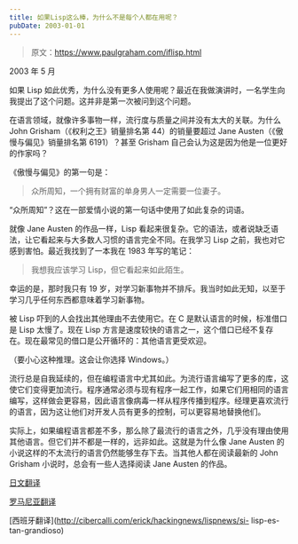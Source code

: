 ```yaml
---
title: 如果Lisp这么棒，为什么不是每个人都在用呢？
pubDate: 2003-01-01
---
```


> 原文：https://www.paulgraham.com/iflisp.html 

            
2003 年 5 月

如果 Lisp 如此优秀，为什么没有更多人使用呢？最近在我做演讲时，一名学生向我提出了这个问题。这并非是第一次被问到这个问题。

在语言领域，就像许多事物一样，流行度与质量之间并没有太大的关联。为什么 John Grisham（《权利之王》销量排名第 44）的销量要超过 Jane Austen（《傲慢与偏见》销量排名第 6191）？甚至 Grisham 自己会认为这是因为他是一位更好的作家吗？

《傲慢与偏见》的第一句是：

> 众所周知，一个拥有财富的单身男人一定需要一位妻子。

“众所周知”？这在一部爱情小说的第一句话中使用了如此复杂的词语。

就像 Jane Austen 的作品一样，Lisp 看起来很复杂。它的语法，或者说缺乏语法，让它看起来与大多数人习惯的语言完全不同。在我学习 Lisp 之前，我也对它感到害怕。最近我找到了一本我在 1983 年写的笔记：

> 我想我应该学习 Lisp，但它看起来如此陌生。

幸运的是，那时我只有 19 岁，对学习新事物并不排斥。我当时如此无知，以至于学习几乎任何东西都意味着学习新事物。

被 Lisp 吓到的人会找出其他理由不去使用它。在 C 是默认语言的时候，标准借口是 Lisp 太慢了。现在 Lisp 方言是速度较快的语言之一，这个借口已经不复存在。现在最常见的借口是公开循环的：其他语言更受欢迎。

（要小心这种推理。这会让你选择 Windows。）

流行总是自我延续的，但在编程语言中尤其如此。为流行语言编写了更多的库，这使它们变得更加流行。程序通常必须与现有程序一起工作，如果它们用相同的语言编写，这样做会更容易，因此语言像病毒一样从程序传播到程序。经理更喜欢流行的语言，因为这让他们对开发人员有更多的控制，可以更容易地替换他们。

实际上，如果编程语言都差不多，那么除了最流行的语言之外，几乎没有理由使用其他语言。但它们并不都是一样的，远非如此。这就是为什么像 Jane Austen 的小说这样的不太流行的语言仍然能够生存下去。当其他人都在阅读最新的 John Grisham 小说时，总会有一些人选择阅读 Jane Austen 的作品。

[日文翻译](http://www.shiro.dreamhost.com/scheme/trans/iflisp-j.html)

[罗马尼亚翻译](http://ro.goobix.com/pg/iflisp/)

[西班牙翻译](http://cibercalli.com/erick/hackingnews/lispnews/si- lisp-es-tan-grandioso)
